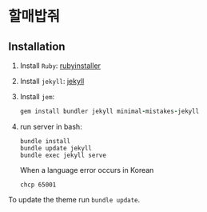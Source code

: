 # 할매밥줘

## Installation

1. Install `Ruby`:
   [rubyinstaller](https://rubyinstaller.org/)


2. Install `jekyll`:
   [jekyll](https://jekyllrb.com/)


3. Install `jem`:
   ```ruby
   gem install bundler jekyll minimal-mistakes-jekyll
   ```

4. run server in bash:
   ```shell
   bundle install
   bundle update jekyll
   bundle exec jekyll serve
   ```
   When a language error occurs in Korean
   ```shell
   chcp 65001
   ```

To update the theme run `bundle update`.
